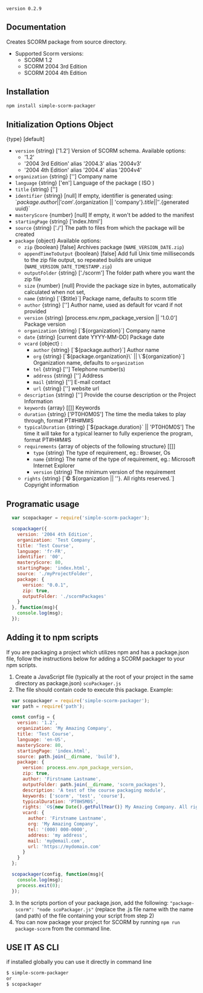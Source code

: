 `version 0.2.9`

## Documentation

Creates SCORM package from source directory.

* Supported Scorm versions:
    * SCORM 1.2
    * SCORM 2004 3rd Edition
    * SCORM 2004 4th Edition

## Installation

```bash
npm install simple-scorm-packager
```

## Initialization Options Object
{type} [default]

* `version` {string} ['1.2'] Version of SCORM schema. Available options:
    * '1.2'
    * '2004 3rd Edition' alias '2004.3' alias '2004v3'
    * '2004 4th Edition' alias '2004.4' alias '2004v4'
* `organization` {string} [''] Company name
* `language` {string} ['en'] Language of the package ( ISO )
* `title` {string} ['']
* `identifier` {string} [null] If empty, identifier is generated using:
\`${package.author || 'com'}.${organization || 'company'}.${title || ''}.${generated uuid}\`
* `masteryScore` {number} [null] If empty, it won't be added to the manifest
* `startingPage` {string} ['index.html']
* `source` {string} ['./'] The path to files from which the package will be created
* `package` {object} Available options:
    * `zip` {boolean} [false] Archives package (`NAME_VERSION_DATE.zip`)
    * `appendTimeToOutput` {boolean} [false] Add full Unix time milliseconds to the zip file output, so repeated builds are unique (`NAME_VERSION_DATE_TIMESTAMP.zip`)
    * `outputFolder` {string} ['./scorm'] The folder path where you want the zip file
    * `size` {number} [null] Provide the package size in bytes, automatically calculated when not set,
    * `name` {string} [\`{$title}\`] Package name, defaults to scorm title
    * `author` {string} [''] Author name, used as default for vcard if not provided
    * `version` {string} [process.env.npm_package_version || '1.0.0'] Package version
    * `organization` {string} [\`${organization}\`] Company name
    * `date` {string} [current date YYYY-MM-DD] Package date
    * `vcard` {object} :
      * `author` {string} [\`${package.author}\`] Author name
      * `org` {string} [\`${package.organization}\` || \`${organization}\`] Organization name, defaults to `organization`
      * `tel` {string}  [''] Telephone number(s)
      * `address` {string} [''] Address
      * `mail` {string} [''] E-mail contact
      * `url` {string} [''] website url
    * `description` {string} [''] Provide the course description or the Project Information
    * `keywords` {array} [[]] Keywords
    * `duration` {string} ['PT0H0M0S'] The time the media takes to play through, format PT#H#M#S
    * `typicalDuration` {string} [\`${package.duration}\` || 'PT0H0M0S'] The time it will take for a typical learner to fully experience the program, format PT#H#M#S
    * `requirements` {array of objects of the following structure} [[]]
      * `type` {string} The type of requirement, eg.: Browser, Os
      * `name` {string} The name of the type of requirement, eg.: Microsoft Internet Explorer
      * `version` {string} The minimum version of the requirement
    * `rights` {string} [\`© ${organization || ''}. All rights reserved.\`] Copyright information


## Programatic usage

```javascript
  var scopackager = require('simple-scorm-packager');

  scopackager({
    version: '2004 4th Edition',
    organization: 'Test Company',
    title: 'Test Course',
    language: 'fr-FR',
    identifier: '00',
    masteryScore: 80,
    startingPage: 'index.html',
    source: './myProjectFolder',
    package: {
      version: "0.0.1",
      zip: true,
      outputFolder: './scormPackages'
    }
  }, function(msg){
    console.log(msg);
  });
```

## Adding it to npm scripts
If you are packaging a project which utilizes npm and has a package.json file, follow the instructions below for adding a SCORM packager to your npm scripts.
1. Create a JavaScript file (typically at the root of your project in the same directory as package.json) `scoPackager.js`
2. The file should contain code to execute this package. Example:
```javascript
  var scopackager = require('simple-scorm-packager');
  var path = require('path');

  const config = {
    version: '1.2',
    organization: 'My Amazing Company',
    title: 'Test Course',
    language: 'en-US',
    masteryScore: 80,
    startingPage: 'index.html',
    source: path.join(__dirname, 'build'),
    package: {
      version: process.env.npm_package_version,
      zip: true,
      author: 'Firstname Lastname',
      outputFolder: path.join(__dirname, 'scorm_packages'),
      description: 'A test of the course packaging module',
      keywords: ['scorm', 'test', 'course'],
      typicalDuration: 'PT0H5M0S',
      rights: `©${new Date().getFullYear()} My Amazing Company. All right reserved.`,
      vcard: {
        author: 'Firstname Lastname',
        org: 'My Amazing Company',
        tel: '(000) 000-0000',
        address: 'my address',
        mail: 'my@email.com',
        url: 'https://mydomain.com'
      }
    }
  };

  scopackager(config, function(msg){
    console.log(msg);
    process.exit(0);
  });
```
3. In the scripts portion of your package.json, add the following: `"package-scorm": "node scoPackager.js"` (replace the .js file name with the name (and path) of the file containing your script from step 2)
4. You can now package your project for SCORM by running `npm run package-scorm` from the command line.

## USE IT AS CLI
if installed globally you can use it directly in command line

```bash
$ simple-scorm-packager
or
$ scopackager
```